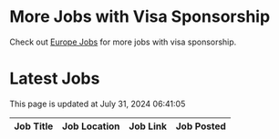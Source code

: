 # More Jobs with Visa Sponsorship

Check out [Europe Jobs](https://github.com/sureshparimi/europejobs#latest-jobs) for more jobs with visa sponsorship.

# Latest Jobs

This page is updated at July 31, 2024 06:41:05

| Job Title | Job Location | Job Link | Job Posted |
| --- | --- | --- | --- |
